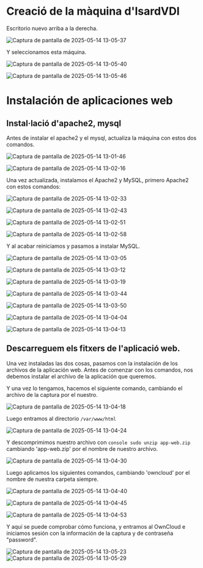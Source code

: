 # Creació de la màquina d'IsardVDI

Escritorio nuevo arriba a la derecha. 

![Captura de pantalla de 2025-05-14 13-05-37](https://github.com/user-attachments/assets/961d7866-8673-4fbf-8755-ddebaef095e6)

Y seleccionamos esta máquina.

![Captura de pantalla de 2025-05-14 13-05-40](https://github.com/user-attachments/assets/a5a50e1d-4854-4fd6-a693-c57415d2f98c)

![Captura de pantalla de 2025-05-14 13-05-46](https://github.com/user-attachments/assets/5b67e29a-18f4-4cc2-a6f9-83b222dfedc6)

# Instalación de aplicaciones web

## Instal·lació d'apache2, mysql

Antes de instalar el apache2 y el mysql, actualiza la máquina con estos dos comandos.

![Captura de pantalla de 2025-05-14 13-01-46](https://github.com/user-attachments/assets/873aa02f-9997-4f32-a541-a9e9688a46cb)

![Captura de pantalla de 2025-05-14 13-02-16](https://github.com/user-attachments/assets/63033a5c-6723-490a-8c6d-c4e060f5d28d)

Una vez actualizada, instalamos el Apache2 y MySQL, primero Apache2 con estos comandos:

![Captura de pantalla de 2025-05-14 13-02-33](https://github.com/user-attachments/assets/af8af7c3-c59e-4cad-af5f-6f0f8c6356c1)

![Captura de pantalla de 2025-05-14 13-02-43](https://github.com/user-attachments/assets/10def5d1-e462-4f24-83fb-0571a26efc29)

![Captura de pantalla de 2025-05-14 13-02-51](https://github.com/user-attachments/assets/5962ee36-3ea6-4f67-9aea-2298299963ee)

![Captura de pantalla de 2025-05-14 13-02-58](https://github.com/user-attachments/assets/a93d5107-47fa-4426-ba12-297f46662f36)

Y al acabar reiniciamos y pasamos a instalar MySQL.

![Captura de pantalla de 2025-05-14 13-03-05](https://github.com/user-attachments/assets/8a155904-5f70-4805-8b9e-f16adcc45430)

![Captura de pantalla de 2025-05-14 13-03-12](https://github.com/user-attachments/assets/ea93125f-c774-4978-ab8e-4ed3c92203e0)

![Captura de pantalla de 2025-05-14 13-03-19](https://github.com/user-attachments/assets/7d1aa529-6aba-43f0-a026-7fb2983d7f1d)

![Captura de pantalla de 2025-05-14 13-03-44](https://github.com/user-attachments/assets/f0c9e042-91c6-4348-8ad3-082be73b0cb3)

![Captura de pantalla de 2025-05-14 13-03-50](https://github.com/user-attachments/assets/2384a977-abee-454b-a367-96dadb7f2436)

![Captura de pantalla de 2025-05-14 13-04-04](https://github.com/user-attachments/assets/0b6a926e-1736-483c-98d7-dad551dec033)

![Captura de pantalla de 2025-05-14 13-04-13](https://github.com/user-attachments/assets/0733ba59-667a-4ed0-a707-d972a1bebd72)

## Descarreguem els fitxers de l'aplicació web.

Una vez instaladas las dos cosas, pasamos con la instalación de los archivos de la aplicación web. Antes de comenzar con los comandos, nos debemos instalar el archivo de la aplicación que queremos.

Y una vez lo tengamos, hacemos el siguiente comando, cambiando el archivo de la captura por el nuestro.

![Captura de pantalla de 2025-05-14 13-04-18](https://github.com/user-attachments/assets/d9c8ec2e-b32b-4144-8c83-5b19ae38f63f)

Luego entramos al directorio `/var/www/html`

![Captura de pantalla de 2025-05-14 13-04-24](https://github.com/user-attachments/assets/685be104-35d4-4567-8592-855f1422558b)

Y descomprimimos nuestro archivo con ```console sudo unzip app-web.zip``` cambiando 'app-web.zip' por el nombre de nuestro archivo.

![Captura de pantalla de 2025-05-14 13-04-30](https://github.com/user-attachments/assets/2ea62aa7-7e6c-4132-96e1-9be499ccf91d)

Luego aplicamos los siguientes comandos, cambiando 'owncloud' por el nombre de nuestra carpeta siempre.

![Captura de pantalla de 2025-05-14 13-04-40](https://github.com/user-attachments/assets/05a6adea-1d89-41c5-b48a-6ba7caab801d)

![Captura de pantalla de 2025-05-14 13-04-45](https://github.com/user-attachments/assets/ff1a8c4f-8db2-41b1-b5d9-e3c662d78424)

![Captura de pantalla de 2025-05-14 13-04-53](https://github.com/user-attachments/assets/84da56ad-8228-4e58-ad28-e54368d8f055)

Y aquí se puede comprobar cómo funciona, y entramos al OwnCloud e iniciamos sesión con la información de la captura y de contraseña "password".

![Captura de pantalla de 2025-05-14 13-05-23](https://github.com/user-attachments/assets/b95ba767-0a90-4cee-8ca4-3efde7c5f3d6)
![Captura de pantalla de 2025-05-14 13-05-29](https://github.com/user-attachments/assets/3a967454-884e-4dba-a6ef-1264d942593e)

